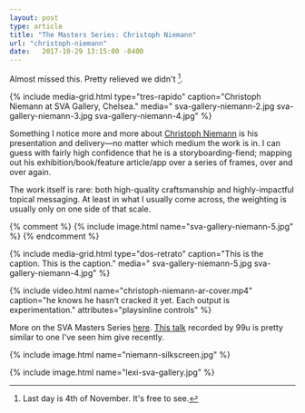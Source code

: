 ```yaml
---
layout: post
type: article
title: "The Masters Series: Christoph Niemann"
url: "christoph-niemann"
date:   2017-10-29 13:15:00 -0400
---
```


Almost missed this. Pretty relieved we didn't [^dates].

{% include media-grid.html
  type="tres-rapido"
  caption="Christoph Niemann at SVA Gallery, Chelsea."
  media="
  sva-gallery-niemann-2.jpg
  sva-gallery-niemann-3.jpg
  sva-gallery-niemann-4.jpg" %}

Something I notice more and more about [Christoph Niemann](https://www.instagram.com/abstractsunday/) is his presentation and delivery—no matter which medium the work is in. I can guess with fairly high confidence that he is a storyboarding-fiend; mapping out his exhibition/book/feature article/app over a series of frames, over and over again.

The work itself is rare: both high-quality craftsmanship and highly-impactful topical messaging. At least in what I usually come across, the weighting is usually only on one side of that scale.

{% comment %}
{% include image.html name="sva-gallery-niemann-5.jpg" %}
{% endcomment %}

{% include media-grid.html
  type="dos-retrato"
  caption="This is the caption. This is the caption."
  media="
  sva-gallery-niemann-5.jpg
  sva-gallery-niemann-4.jpg" %}

{% include video.html name="christoph-niemann-ar-cover.mp4" caption="he knows he hasn’t cracked it yet. Each output is experimentation." attributes="playsinline controls" %}

More on the SVA Masters Series [here](http://www.sva.edu/page/the-masters-series). [This talk](http://99u.com/videos/51180/christoph-niemann-how-to-overcome-the-3-fears-every-creative-faces) recorded by 99u is pretty similar to one I've seen him give recently.

{% include image.html name="niemann-silkscreen.jpg" %}

{% include image.html name="lexi-sva-gallery.jpg" %}

[^dates]: Last day is 4th of November. It's free to see.
